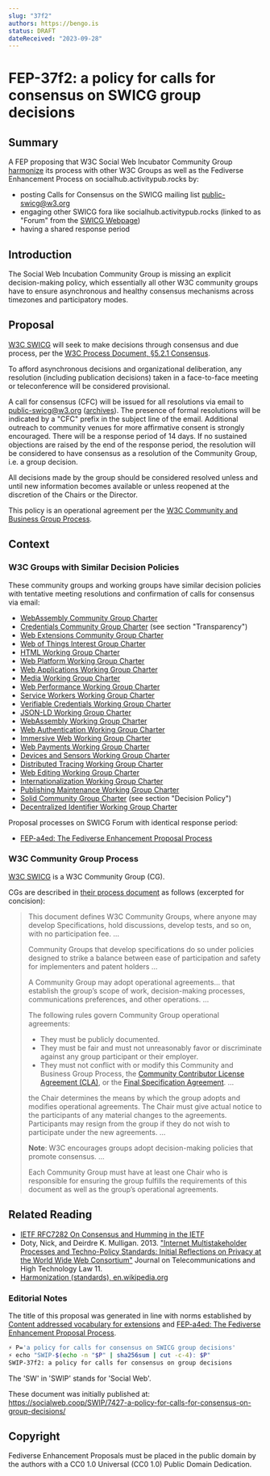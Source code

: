 ```yaml
---
slug: "37f2"
authors: https://bengo.is
status: DRAFT
dateReceived: "2023-09-28"
---
```


# FEP-37f2: a policy for calls for consensus on SWICG group decisions

## Summary

A FEP proposing that W3C Social Web Incubator Community Group [harmonize](https://en.wikipedia.org/wiki/Harmonization_(standards)) its process with other W3C Groups as well as the Fediverse Enhancement Process on socialhub.activitypub.rocks by:
* posting Calls for Consensus on the SWICG mailing list public-swicg@w3.org
* engaging other SWICG fora like socialhub.activitypub.rocks (linked to as "Forum" from the [SWICG Webpage](https://www.w3.org/community/socialcg/))
* having a shared response period

## Introduction

The Social Web Incubation Community Group is missing an explicit decision-making policy, which essentially all other W3C community groups have to ensure asynchronous and healthy consensus mechanisms across timezones and participatory modes.

## Proposal

[W3C SWICG](SWICG) will seek to make decisions through consensus and due process, per the [W3C Process Document, §5.2.1 Consensus][w3c-process].

To afford asynchronous decisions and organizational deliberation, any resolution (including publication decisions) taken in a face-to-face meeting or teleconference will be considered provisional.

A call for consensus (CFC) will be issued for all resolutions via email to [public-swicg@w3.org][swicg-list] ([archives][swicg-list-archives]). The presence of formal resolutions will be indicated by a "CFC" prefix in the subject line of the email. Additional outreach to community venues for more affirmative consent is strongly encouraged. There will be a response period of 14 days. If no sustained objections are raised by the end of the response period, the resolution will be considered to have consensus as a resolution of the Community Group, i.e. a group decision.

All decisions made by the group should be considered resolved unless and until new information becomes available or unless reopened at the discretion of the Chairs or the Director.

This policy is an operational agreement per the [W3C Community and Business Group Process][cg-process].

[SWICG]: https://www.w3.org/community/socialcg/
[w3c-process]: https://www.w3.org/2023/Process-20230612/#Consensus
[swicg-list]: mailto:public-swicg@w3.org
[swicg-list-archives]: https://lists.w3.org/Archives/Public/public-swicg/
[cg-process]: https://www.w3.org/community/about/process/

## Context

### W3C Groups with Similar Decision Policies

These community groups and working groups have similar decision policies with tentative meeting resolutions and confirmation of calls for consensus via email:

* [WebAssembly Community Group Charter](https://webassembly.github.io/cg-charter/#decision)
* [Credentials Community Group Charter](https://www.w3.org/community/credentials/charter/) (see section "Transparency")
* [Web Extensions Community Group Charter](https://github.com/w3c/webextensions/blob/main/charter.md#decision-process)
* [Web of Things Interest Group Charter](https://www.w3.org/2021/12/wot-ig-2021.html#decisions)
* [HTML Working Group Charter](https://www.w3.org/2022/06/html-wg-charter.html#decisions)
* [Web Platform Working Group Charter](https://www.w3.org/2017/08/webplatform-charter.html#decisions)
* [Web Applications Working Group Charter](https://www.w3.org/2022/04/webapps-wg-charter.html#decisions)
* [Media Working Group Charter](https://www.w3.org/2023/06/media-wg-charter.html#decisions)
* [Web Performance Working Group Charter](https://www.w3.org/2021/02/webperf.html#decisions)
* [Service Workers Working Group Charter](https://www.w3.org/2023/01/sw-charter.html#decisions)
* [Verifiable Credentials Working Group Charter](https://www.w3.org/2022/06/verifiable-credentials-wg-charter.html#decisions)
* [JSON-LD Working Group Charter](https://www.w3.org/2018/03/jsonld-wg-charter.html#decisions)
* [WebAssembly Working Group Charter](https://www.w3.org/2020/03/webassembly-wg-charter.html#decisions)
* [Web Authentication Working Group Charter](https://www.w3.org/2022/04/webauthn-wg-charter.html#decisions)
* [Immersive Web Working Group Charter](https://www.w3.org/2022/07/immersive-web-wg-charter.html#decisions)
* [Web Payments Working Group Charter](https://www.w3.org/2017/08/webplatform-charter.html#decisions)
* [Devices and Sensors Working Group Charter](https://www.w3.org/2022/11/das-wg-charter.html#decisions)
* [Distributed Tracing Working Group Charter](https://www.w3.org/2023/05/distributed-tracing-wg-charter.html#decisions)
* [Web Editing Working Group Charter](https://www.w3.org/2023/09/webediting-charter-2023.html#decisions)
* [Internationalization Working Group Charter](https://www.w3.org/International/groups/wg/charter.html#decisions)
* [Publishing Maintenance Working Group Charter](https://www.w3.org/2023/06/pmwg-charter.html#decisions)
* [Solid Community Group Charter](https://www.w3.org/community/solid/charter/) (see section "Decision Policy")
* [Decentralized Identifier Working Group Charter](https://www.w3.org/2020/12/did-wg-charter.html#decisions)

Proposal processes on SWICG Forum with identical response period:

* [FEP-a4ed: The Fediverse Enhancement Proposal Process](https://socialhub.activitypub.rocks/t/fep-a4ed-the-fediverse-enhancement-proposal-process/1171/1)

### W3C Community Group Process

[W3C SWICG][SWICG] is a W3C Community Group (CG).

CGs are described in [their process document][cg-process] as follows (excerpted for concision):
> This document defines W3C Community Groups, where anyone may develop Specifications, hold discussions, develop tests, and so on, with no participation fee. …
> 
> Community Groups that develop specifications do so under policies designed to strike a balance between ease of participation and safety for implementers and patent holders …
> 
> A Community Group may adopt operational agreements&hellip; that establish the group’s scope of work, decision-making processes, communications preferences, and other operations. …
> 
> The following rules govern Community Group operational agreements:
> * They must be publicly documented.
> * They must be fair and must not unreasonably favor or discriminate against any group participant or their employer.
> * They must not conflict with or modify this Community and Business Group Process, the [Community Contributor License Agreement (CLA)][w3c-cg-cla], or the [Final Specification Agreement][w3c-cg-fsa]. …
>
> the Chair determines the means by which the group adopts and modifies operational agreements. The Chair must give actual notice to the participants of any material changes to the agreements. Participants may resign from the group if they do not wish to participate under the new agreements. …
>
> **Note**: W3C encourages groups adopt decision-making policies that promote consensus. …
>
> Each Community Group must have at least one Chair who is responsible for ensuring the group fulfills the requirements of this document as well as the group’s operational agreements.

[w3c-cg-cla]: https://www.w3.org/community/about/process/cla/
[w3c-cg-fsa]: https://www.w3.org/community/about/process/final/

## Related Reading

* [IETF RFC7282 On Consensus and Humming in the IETF][rfc7282]
* Doty, Nick, and Deirdre K. Mulligan. 2013. ["Internet Multistakeholder Processes and Techno-Policy Standards: Initial Reflections on Privacy at the World Wide Web Consortium"][doty-mulligan-2013] Journal on Telecommunications and High Technology Law 11.
* [Harmonization (standards), en.wikipedia.org](https://en.wikipedia.org/wiki/Harmonization_(standards))

[rfc7282]: https://datatracker.ietf.org/doc/html/rfc7282
[doty-mulligan-2013]: http://www.jthtl.org/content/articles/V11I1/JTHTLv11i1_MulliganDoty.PDF

### Editorial Notes

The title of this proposal was generated in line with norms established by [Content addressed vocabulary for extensions][content-addressed-extensions] and [FEP-a4ed: The Fediverse Enhancement Proposal Process][FEP-a4ed].

```bash
⚡ P='a policy for calls for consensus on SWICG group decisions'
⚡ echo "SWIP-$(echo -n "$P" | sha256sum | cut -c-4): $P"
SWIP-37f2: a policy for calls for consensus on group decisions
```

The 'SW' in 'SWIP' stands for 'Social Web'.

[content-addressed-extensions]: https://socialhub.activitypub.rocks/t/content-addressed-vocabulary-for-extensions/539/1
[FEP-a4ed]: https://socialhub.activitypub.rocks/t/fep-a4ed-the-fediverse-enhancement-proposal-process/1171#proposal-title-and-identifier-5

These document was initially published at: https://socialweb.coop/SWIP/7427-a-policy-for-calls-for-consensus-on-group-decisions/

## Copyright

Fediverse Enhancement Proposals must be placed in the public domain by the authors with a CC0 1.0 Universal (CC0 1.0) Public Domain Dedication.
